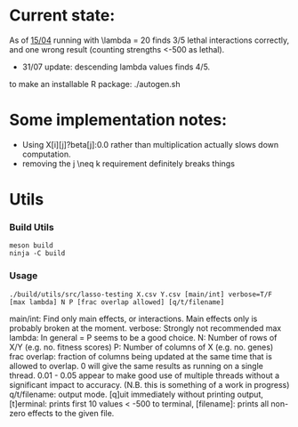 # Current state:

As of [15/04](https://github.com/bioDS/lasso_testing/commit/6c1bbdc4a80c7079a5cc8cafee96223b1b94843) running with \lambda = 20 finds 3/5 lethal interactions correctly, and one wrong result (counting strengths <-500 as lethal).
- 31/07 update: descending lambda values finds 4/5.

to make an installable R package:
./autogen.sh


# Some implementation notes:
- Using X[i][j]?beta[j]:0.0 rather than multiplication actually slows down computation.
- removing the j \neq k requirement definitely breaks things

# Utils
### Build Utils
```
meson build
ninja -C build
```

### Usage
```
./build/utils/src/lasso-testing X.csv Y.csv [main/int] verbose=T/F [max lambda] N P [frac overlap allowed] [q/t/filename]
```

main/int:		Find only main effects, or interactions. Main effects only is probably broken at the moment.
verbose:		Strongly not recommended
max lambda:		In general = P seems to be a good choice.
N:				Number of rows of X/Y  (e.g. no. fitness scores)
P:				Number of columns of X (e.g. no. genes)
frac overlap:	fraction of columns being updated at the same time that is allowed to overlap. 0 will give the same results as running on a single thread. 0.01 - 0.05 appear to make good use of multiple threads without a significant impact to accuracy. (N.B. this is something of a work in progress)
q/t/filename: output mode. [q]uit immediately without printing output, [t]erminal: prints first 10 values < -500 to terminal, [filename]: prints all non-zero effects to the given file.
